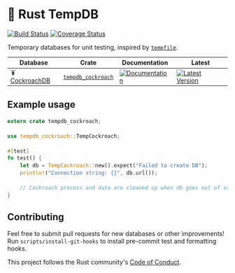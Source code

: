 # 💾 Rust TempDB

[![Build Status](https://travis-ci.org/calder/rust-tempdb.svg?branch=master)](https://travis-ci.org/calder/rust-tempdb) [![Coverage Status](https://coveralls.io/repos/github/calder/rust-tempdb/badge.svg?branch=master)](https://coveralls.io/github/calder/rust-tempdb?branch=master)

Temporary databases for unit testing, inspired by [`tempfile`](https://docs.rs/tempfile).

| Database | Crate | Documentation | Latest |
| --- | --- | --- | --- |
| <a href="https://cockroachlabs.com"><img src="https://raw.githubusercontent.com/calder/rust-tempdb/master/tempdb_cockroach/doc/logo.png" width="12" height="12"> CockroachDB</a> | [`tempdb_cockroach`](tempdb_cockroach) | [![Documentation](https://docs.rs/tempdb_cockroach/badge.svg)](https://docs.rs/tempdb_cockroach) | [![Latest Version](https://img.shields.io/crates/v/tempdb_cockroach.svg)](https://crates.io/crates/tempdb_cockroach) |

## Example usage

```rust
extern crate tempdb_cockroach;

use tempdb_cockroach::TempCockroach;

#[test]
fn test() {
    let db = TempCockroach::new().expect("Failed to create DB");
    println!("Connection string: {}", db.url());

    // Cockroach process and data are cleaned up when db goes out of scope.
}
```

## Contributing

Feel free to submit pull requests for new databases or other improvements! Run `scripts/install-git-hooks` to install pre-commit test and formatting hooks.

This project follows the Rust community's [Code of Conduct](https://www.rust-lang.org/policies/code-of-conduct).
